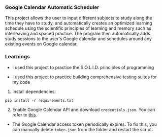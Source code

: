 ### Google Calendar Automatic Scheduler 

This project allows the user to input different subjects to study along the time they have to study, and automatically creates an optimized learning schedule using the scientific principles of learning and memory such as interleaving and spaced practice. The program then automatically adds study sessions to the user's Google calendar and schedules around any existing events on Google calendar. 

### Learnings
- I used this project to practice the S.O.L.I.D. principles of programming

- I used this project to practice building comprehensive testing suites for my code


1. Install dependencies:
```
pip install -r requirements.txt
```
2. Enable Google Calendar API and download `credentials.json`. You can refer to [this](https://developers.google.com/workspace/guides/create-project).

* The Google Calendar access token periodically expires. To fix this, you can manually delete `token.json` from the folder and restart the script.
